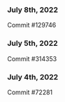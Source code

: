 ### July 8th, 2022

Commit #129746

### July 5th, 2022

Commit #314353


### July 4th, 2022

Commit #72281
